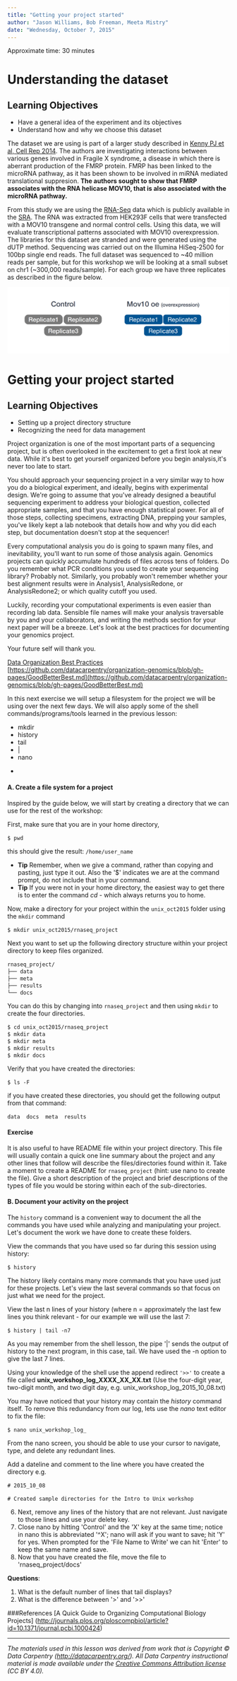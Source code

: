 ```yaml
---
title: "Getting your project started"
author: "Jason Williams, Bob Freeman, Meeta Mistry"
date: "Wednesday, October 7, 2015"
---
```


Approximate time: 30 minutes

# Understanding the dataset

## Learning Objectives

* Have a general idea of the experiment and its objectives
* Understand how and why we choose this dataset


The dataset we are using is part of a larger study described in [Kenny PJ et al, Cell Rep 2014](http://www.ncbi.nlm.nih.gov/pubmed/25464849). The authors are investigating interactions between various genes involved in Fragile X syndrome, a disease in which there is aberrant production of the FMRP protein. FMRP has been linked to the microRNA pathway, as it has been shown to be involved in miRNA mediated translational suppresion. **The authors sought to show that FMRP associates with the RNA helicase MOV10, that is also associated with the microRNA pathway.**

From this study we are using the [RNA-Seq](http://www.ncbi.nlm.nih.gov/geo/query/acc.cgi?acc=GSE50499) data which is publicly available in the [SRA](http://www.ncbi.nlm.nih.gov/sra). The RNA was extracted from HEK293F cells that were transfected with a MOV10 transgene and normal control cells. Using this data, we will evaluate transcriptional patterns associated with MOV10 overexpression. The libraries for this dataset are stranded and were generated using the dUTP method. Sequencing was carried out on the Illumina HiSeq-2500 for 100bp single end reads. The full dataset was sequenced to ~40 million reads per sample, but for this workshop we will be looking at a small subset on chr1 (~300,000 reads/sample). For each group we have three replicates as described in the figure below.


![Automation](../img/exp_design.png)

 
# Getting your project started

## Learning Objectives

* Setting up a project directory structure
* Recognizing the need for data management

Project organization is one of the most important parts of a sequencing project, but is often overlooked in the excitement to get a first look at new data. While it's best to get yourself organized before you begin analysis,it's never too late to start.

You should approach your sequencing project in a very similar way to how you do a biological experiment, and ideally, begins with experimental design. We're going to assume that you've already designed a beautiful sequencing experiment 
to address your biological question, collected appropriate samples, and that you have enough statistical power. For all of those steps, collecting specimens, extracting DNA, prepping your samples, you've likely kept a lab notebook that details how and why you did each step, but documentation doesn't stop at the sequencer! 

Every computational analysis you do is going to spawn many files, and inevitability, you'll 
want to run some of those analysis again. Genomics projects can quickly accumulate hundreds of files across tens of folders. Do you remember what PCR conditions you used to create your sequencing library? Probably not. Similarly, you probably won't 
remember whether your best alignment results were in Analysis1, AnalysisRedone, or AnalysisRedone2; or which quality cutoff 
you used.

Luckily, recording your computational experiments is even easier than recording lab data. Sensible file names will make your analysis traversable by you and your collaborators, and writing the methods section for your next paper will be a breeze. Let's look at the best practices for documenting your genomics project. 

Your future self will thank you.

[Data Organization Best Practices](https://github.com/datacarpentry/organization-genomics/blob/gh-pages/GoodBetterBest.md)<br>
[https://github.com/datacarpentry/organization-genomics/blob/gh-pages/GoodBetterBest.md](https://github.com/datacarpentry/organization-genomics/blob/gh-pages/GoodBetterBest.md)


In this next exercise we will setup a filesystem for the project we will be using over the next few days. We will also apply some of the shell commands/programs/tools learned in the previous lesson:

* mkdir
* history
* tail
* |
* nano
* >>

#### A. Create a file system for a project

Inspired by the guide below, we will start by creating a directory that we can use for the rest of the workshop:

First, make sure that you are in your home directory,

```
$ pwd
```
this should give the result: `/home/user_name`

* **Tip** Remember, when we give a command, rather than copying and pasting, just type it out. Also the '$' indicates we are at the command prompt, do not include that in your command. 
* **Tip** If you were not in your home directory, the easiest way to get there is to enter the command *cd* - which always returns you to home. 

Now, make a directory for your project within the `unix_oct2015` folder using the `mkdir` command

```
$ mkdir unix_oct2015/rnaseq_project
```

Next you want to set up the following directory structure within your project directory to keep files organized. 

```
rnaseq_project/
├── data
├── meta
├── results
└── docs

```
You can do this by changing into `rnaseq_project` and then using `mkdir` to create the four directories.

```
$ cd unix_oct2015/rnaseq_project
$ mkdir data
$ mkdir meta
$ mkdir results
$ mkdir docs

``` 

Verify that you have created the directories:

```
$ ls -F
```
if you have created these directories, you should get the following output from that command:

```
data  docs  meta  results

```

#### Exercise

It is also useful to have README file within your project directory. This file will usually contain a quick one line summary about the project and any other lines that follow will describe the files/directories found within it. Take a moment to create a README for `rnaseq_project` (hint: use nano to create the file). Give a short description of the project and brief descriptions of the types of file you would be storing within each of the sub-directories.


#### B. Document your activity on the project

The `history` command is a convenient way to document the all the commands you have used while analyzing and manipulating your project. Let's document the work we have done to create these folders. 

View the commands that you have used so far during this session using history:

```
$ history
```

The history likely contains many more commands that you have used just for these projects. Let's view the last several commands so that focus on just what we need for the project. 

 View the last n lines of your history (where n = approximately the last few lines you think relevant - for our example we will use the last 7:

```
$ history | tail -n7
```

As you may remember from the shell lesson, the pipe '|' sends the output of history to the next program, in this case, tail. We have used the -n option to give the last 7 lines.

Using your knowledge of the shell use the append redirect `'>>'` to create a file called **unix_workshop_log_XXXX_XX_XX.txt** (Use the four-digit year, two-digit month, and two digit day, e.g. unix_workshop_log_2015_10_08.txt)


You may have noticed that your history may contain the *history* command itself. To remove this redundancy from our log, lets use the *nano* text editor to fix the file:

```
$ nano unix_workshop_log_
```

From the nano screen, you should be able to use your cursor to navigate, type, and delete any redundant lines. 

Add a dateline and comment to the line where you have created the directory e.g. 

```
# 2015_10_08 
```

```
# Created sample directories for the Intro to Unix workshop
```

6. Next, remove any lines of the history that are not relevant. Just navigate to those lines and use your delete key. 
7. Close nano by hitting 'Control' and the 'X' key at the same time; notice in nano this is abbreviated '\^X'; nano will ask if you want to save; hit 'Y' for yes. When prompted for the 'File Name to Write' we can hit 'Enter' to keep the same name and save. 
8. Now that you have created the file, move the file to 'rnaseq_project/docs'


**Questions**:    

1. What is the default number of lines that tail displays?
2. What is the difference between '>' and '>>'




###References
[A Quick Guide to Organizing Computational Biology Projects] (http://journals.plos.org/ploscompbiol/article?id=10.1371/journal.pcbi.1000424)


---
*The materials used in this lesson was derived from work that is Copyright © Data Carpentry (http://datacarpentry.org/). 
All Data Carpentry instructional material is made available under the [Creative Commons Attribution license](https://creativecommons.org/licenses/by/4.0/) (CC BY 4.0).*

